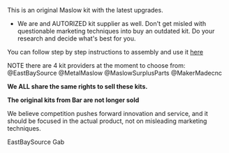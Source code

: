 This is an original Maslow kit with the latest upgrades.

- We are and AUTORIZED kit supplier as well. Don't get misled with questionable marketing techniques into buy an outdated kit. Do your research and decide what's best for you.

You can follow step by step instructions to assembly and use it [here](https://www.maslowcnc.com/assemblyguide)

NOTE there are 4 kit providers at the moment to choose from:
@EastBaySource
@MetalMaslow
@MaslowSurplusParts
@MakerMadecnc

**We ALL share the same rights to sell these kits.**

**The original kits from Bar are not longer sold**

We believe competition pushes forward innovation and service, and it should be focused in the actual product, not on misleading marketing techniques.

EastBaySource
Gab

